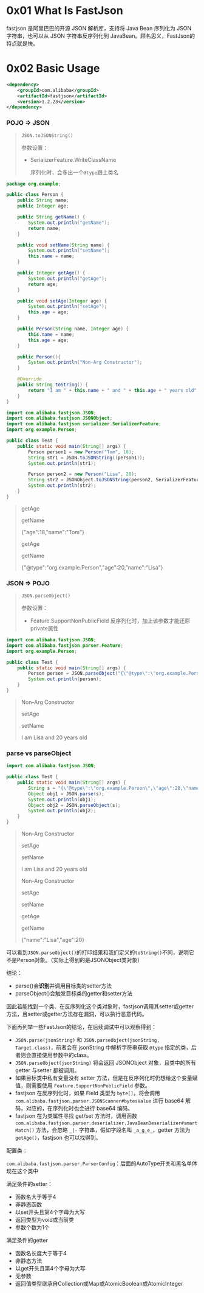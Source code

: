 # 0x01 What Is FastJson

fastjson 是阿里巴巴的开源 JSON 解析库，支持将 Java Bean 序列化为 JSON 字符串，也可以从 JSON 字符串反序列化到 JavaBean。顾名思义，FastJson的特点就是快。

# 0x02 Basic Usage

```xml
<dependency>
    <groupId>com.alibaba</groupId>
    <artifactId>fastjson</artifactId>
    <version>1.2.23</version>
</dependency>
```

### POJO => JSON

> `JSON.toJSONString()`
>
> 参数设置：
>
> * SerializerFeature.WriteClassName
>
>   序列化时，会多出一个`@type`跟上类名

```java
package org.example;

public class Person {
    public String name;
    public Integer age;

    public String getName() {
        System.out.println("getName");
        return name;
    }

    public void setName(String name) {
        System.out.println("setName");
        this.name = name;
    }

    public Integer getAge() {
        System.out.println("getAge");
        return age;
    }

    public void setAge(Integer age) {
        System.out.println("setAge");
        this.age = age;
    }

    public Person(String name, Integer age) {
        this.name = name;
        this.age = age;
    }

    public Person(){
        System.out.println("Non-Arg Constructor");
    }

    @Override
    public String toString() {
        return "I am " + this.name + " and " + this.age + " years old";
    }
}
```

```java
import com.alibaba.fastjson.JSON;
import com.alibaba.fastjson.JSONObject;
import com.alibaba.fastjson.serializer.SerializerFeature;
import org.example.Person;

public class Test {
    public static void main(String[] args) {
        Person person1 = new Person("Tom", 18);
        String str1 = JSON.toJSONString((person1));
        System.out.println(str1);

        Person person2 = new Person("Lisa", 20);
        String str2 = JSONObject.toJSONString(person2, SerializerFeature.WriteClassName);
        System.out.println(str2);
    }
}
```

> getAge
>
> getName
>
> {"age":18,"name":"Tom"}
>
> getAge
>
> getName
>
> {"@type":"org.example.Person","age":20,"name":"Lisa"}

### JSON => POJO

> `JSON.parseObject()`
>
> 参数设置：
>
> * Feature.SupportNonPublicField
>   反序列化时，加上该参数才能还原private属性

```java
import com.alibaba.fastjson.JSON;
import com.alibaba.fastjson.parser.Feature;
import org.example.Person;

public class Test {
    public static void main(String[] args) {
        Person person = JSON.parseObject("{\"@type\":\"org.example.Person\",\"age\":20,\"name\":\"Lisa\"}", Person.class, Feature.SupportNonPublicField);
        System.out.println(person);
    }
}
```

> Non-Arg Constructor
>
> setAge
>
> setName
>
> I am Lisa and 20 years old

### parse vs parseObject

```java
import com.alibaba.fastjson.JSON;

public class Test {
    public static void main(String[] args) {
        String s = "{\"@type\":\"org.example.Person\",\"age\":20,\"name\":\"Lisa\"}";
        Object obj1 = JSON.parse(s);
        System.out.println(obj1);
        Object obj2 = JSON.parseObject(s);
        System.out.println(obj2);
    }
}
```

> Non-Arg Constructor
>
> setAge
>
> setName
>
> I am Lisa and 20 years old
>
> Non-Arg Constructor
>
> setAge
>
> setName
>
> getAge
>
> getName
>
> {"name":"Lisa","age":20}

可以看到`JSON.parseObject()`的打印结果和我们定义的`toString()`不同，说明它不是Person对象。（实际上得到的是JSONObject类对象）

结论：

* parse()会**识别**并调用目标类的setter方法
* parseObject()会触发目标类的getter和setter方法

因此若能找到一个类、在反序列化这个类对象时，fastjson调用其setter或getter方法，且setter或getter方法存在漏洞，可以执行恶意代码。

下面再列举一些FastJson的结论，在后续调试中可以观察得到：

* `JSON.parse(jsonString)` 和 `JSON.parseObject(jsonString, Target.class)`，前者会在 jsonString 中解析字符串获取 `@type` 指定的类，后者则会直接使用参数中的class。
* `JSON.parseObject(jsonString)` 将会返回 JSONObject 对象，且类中的所有 getter 与setter 都被调用。
* 如果目标类中私有变量没有 setter 方法，但是在反序列化时仍想给这个变量赋值，则需要使用 `Feature.SupportNonPublicField` 参数。
* fastjson 在反序列化时，如果 Field 类型为 `byte[]`，将会调用`com.alibaba.fastjson.parser.JSONScanner#bytesValue` 进行 base64 解码，对应的，在序列化时也会进行 base64 编码。
* fastjson 在为类属性寻找 get/set 方法时，调用函数 `com.alibaba.fastjson.parser.deserializer.JavaBeanDeserializer#smartMatch()` 方法，会忽略 `_|-` 字符串，假如字段名叫 `_a_g_e_`，getter 方法为 `getAge()`，fastjson 也可以找得到。

配置类：

`com.alibaba.fastjson.parser.ParserConfig`：后面的AutoType开关和黑名单体现在这个类中

满足条件的setter：

* 函数名大于等于4
* 非静态函数
* 以set开头且第4个字母为大写
* 返回类型为void或当前类
* 参数个数为1个

满足条件的getter

* 函数名长度大于等于4
* 非静态方法
* 以get开头且第4个字母为大写
* 无参数
* 返回值类型继承自Collection或Map或AtomicBoolean或AtomicInteger








